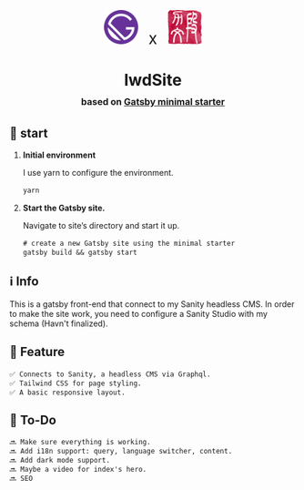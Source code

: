 <p align="center">
  <img alt="Gatsby" src="src/images/icon.png" width="60" />
  <span style="font-size:2em; align:center; padding:.5em;">x</span>
  <img alt="Liwen Duan's Logo" src="src/images/lwd-stamp.png" width="60" />
</p>
<h1 align="center">
  lwdSite <span style="font-size:medium; font-weight:light;"></br>based on <a href="https://www.gatsbyjs.com/?utm_source=starter&utm_medium=readme&utm_campaign=minimal-starter">Gatsby minimal starter</a></span>
</h1>


## 🚀 start

1.  **Initial environment**

    I use yarn to configure the environment. 
    ```bash
    yarn
    ```

1.  **Start the Gatsby site.**

    Navigate to site’s directory and start it up.

    ```shell
    # create a new Gatsby site using the minimal starter
    gatsby build && gatsby start
    ```

## ℹ️ Info

   This is a gatsby front-end that connect to my Sanity headless CMS. In order to make the site work, you need to configure a Sanity Studio with my schema (Havn't finalized).

## 📜 Feature

    ✅ Connects to Sanity, a headless CMS via Graphql. 
    ✅ Tailwind CSS for page styling.
    ✅ A basic responsive layout.

## 📝 To-Do

    🔜 Make sure everything is working.
    🔜 Add i18n support: query, language switcher, content.
    🔜 Add dark mode support.
    🔜 Maybe a video for index's hero.
    🔜 SEO
